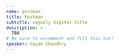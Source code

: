 ```yaml
---
name: postman
title: Postman
subtitle: vaguely hipster title
description: >
  TBA
# Be sure to uncomment and fill this out!
speaker: Sayan Chaudhry
---
```




